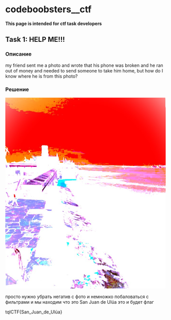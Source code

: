 # codeboobsters__ctf
**This page is intended for ctf task developers**

## Task 1: HELP ME!!!

### Описание
my friend sent me a photo and wrote that his phone was broken and he ran out of money and needed to send someone to take him home, but how do I know where he is from this photo?

### Решение

![](task.jpg)

просто нужно убрать негатив с фото и немножко побаловаться с фильтрами и мы находим что это San Juan de Ulúa это и будет флаг

tqlCTF{San_Juan_de_Ulúa}